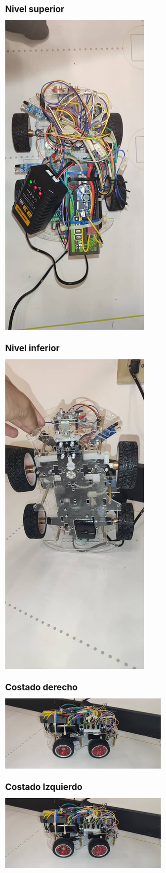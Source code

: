 # Nivel superior 
![Nivel_superior](https://github.com/nestoxuy/OSCORP/blob/main/v-photos/Images/Nivel_superior.jpeg "Nivel_superior")

# Nivel inferior 
![Nivel_inferior"](https://github.com/nestoxuy/OSCORP/blob/main/v-photos/Images/Nivel_inferior.jpeg "Nivel_inferior")

# Costado derecho 
![Costado_derecho](https://github.com/nestoxuy/OSCORP/blob/main/v-photos/Images/Costado_derecho.jpeg "Costado_derecho")

# Costado Izquierdo 
![Costado_izquierdo](https://github.com/nestoxuy/OSCORP/blob/main/v-photos/Images/Costado_derecho.jpeg "Costado_izquierdo")
